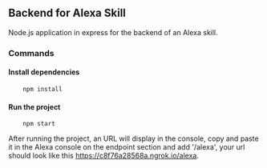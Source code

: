 ## Backend for Alexa Skill

Node.js application in express for the backend of an Alexa skill.

### Commands

#### Install dependencies
```
    npm install
```

#### Run the project
```
    npm start
```

After running the project, an URL will display in the console, copy and paste it in the Alexa console on the endpoint section and add '/alexa', your url should look like this https://c8f76a28568a.ngrok.io/alexa.